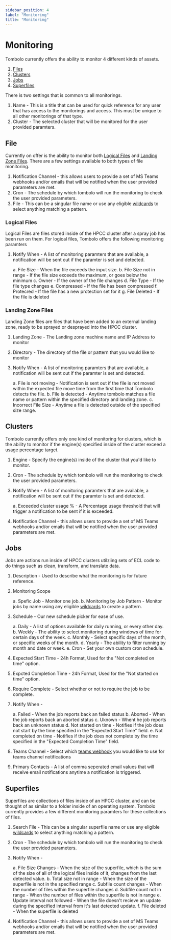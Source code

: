 ```yaml
---
sidebar_position: 4
label: "Monitoring"
title: "Monitoring"
---
```


# Monitoring

Tombolo currently offers the ability to monitor 4 different kinds of assets.

1. [Files](#file)
2. [Clusters](#cluster)
3. [Jobs](#job)
4. [Superfiles](#superfile)

There is two settings that is common to all monitorings.

1. Name - This is a title that can be used for quick reference for any user that has access to the monitorings and access. This must be unique to all other monitorings of that type.
2. Cluster - The selected cluster that will be monitored for the user provided paramters.

## File

Currently on offer is the ability to monitor both [Logical Files](#logical-files) and [Landing Zone Files](#landing-zone-files). There are a few settings available to both types of file monitoring.

1. Notification Channel - this allows users to provide a set of MS Teams webhooks and/or emails that will be notified when the user provided parameters are met.
2. Cron - The schedule by which tombolo will run the monitoring to check the user provided parameters.
3. File - This can be a singular file name or use any eligible [wildcards](/docs/User-Guides/Wildcards) to select anything matching a pattern.

### Logical Files

Logical Files are files stored inside of the HPCC cluster after a spray job has been run on them. For logical files, Tombolo offers the following monitoring paramters

1. Notify When - A list of monitoring paramters that are available, a notification will be sent out if the paramter is set and detected.

   a. File Size - When the file exceeds the input size.
   b. File Size not in range - If the file size exceeds the maximum, or goes below the minimum
   c. Owner - If the owner of the file changes
   d. File Type - If the file type changes
   e. Compressed - If the file has been compressed
   f. Protecred - If the file has a new protection set for it
   g. File Deleted - If the file is deleted

### Landing Zone Files

Landing Zone files are files that have been added to an external landing zone, ready to be sprayed or desprayed into the HPCC cluster.

1. Landing Zone - The Landing zone machine name and IP Address to monitor

2. Directory - The directory of the file or pattern that you would like to monitor

3. Notify When - A list of monitoring paramters that are available, a notification will be sent out if the paramter is set and detected.

   a. File is not moving - Notification is sent out if the file is not moved within the expected file move time from the first time that Tombolo detects the file.
   b. File is detected - Anytime tombolo matches a file name or pattern within the specified directory and landing zone.
   c. Incorrect File Size - Anytime a file is detected outside of the specified size range.

## Clusters

Tombolo currently offers only one kind of monitoring for clusters, which is the ability to monitor if the engine(s) specified inside of the cluster exceed a usage percentage target.

1. Engine - Specify the engine(s) inside of the cluster that you'd like to monitor.
2. Cron - The schedule by which tombolo will run the monitoring to check the user provided parameters.
3. Notify When - A list of monitoring paramters that are available, a notification will be sent out if the paramter is set and detected.

   a. Exceeded cluster usage % - A Percentage usage threshold that will trigger a notification to be sent if it is exceeded.

4. Notification Channel - this allows users to provide a set of MS Teams webhooks and/or emails that will be notified when the user provided parameters are met.

## Jobs

Jobs are actions run inside of HPCC clusters utilziing sets of ECL code to do things such as clean, transform, and translate data.

1. Description - Used to describe what the monitoring is for future reference.
2. Monitoring Scope

   a. Spefic Job - Monitor one job.
   b. Monitoring by Job Pattern - Monitor jobs by name using any eligible [wildcards](/docs/User-Guides/Wildcards) to create a pattern.

3. Schedule - Our new schedule picker for ease of use.

   a. Daily - A list of options available for daily running, or every other day.
   b. Weekly - The ability to select monitoring during windows of time for certain days of the week.
   c. Monthly - Select specific days of the month, or specific weeks of the month.
   d. Yearly - The ability to filter running by month and date or week.
   e. Cron - Set your own custom cron schedule.

4. Expected Start Time - 24h Format, Used for the "Not completed on time" option.
5. Expcted Completion Time - 24h Format, Used for the "Not started on time" option.
6. Require Complete - Select whether or not to require the job to be complete.
7. Notify When -

   a. Failed - When the job reports back an failed status
   b. Aborted - When the job reports back an aborted status
   c. Uknown - Whent he job reports back an unknown status
   d. Not started on time - Notifies if the job does not start by the time specified in the "Expected Start Time" field.
   e. Not completed on time - Notifies if the job does not complete by the time specified in the "Expected Completion Time" field.

8. Teams Channel - Select which [teams webhook](/docs/User-Guides/teams-webhook) you would like to use for teams channel notifications
9. Primary Contacts - A list of comma seperated email values that will receive email notifications anytime a notification is triggered.

## Superfiles

Superfiles are collections of files inside of an HPCC cluster, and can be thought of as similar to a folder inside of an operating system. Tombolo currently provides a few different monitoring paramters for these collections of files.

1. Search File - This can be a singular superfile name or use any eligible [wildcards](/docs/User-Guides/Wildcards) to select anything matching a pattern.
2. Cron - The schedule by which tombolo will run the monitoring to check the user provided parameters.
3. Notify When -

   a. File Size Changes - When the size of the superfile, which is the sum of the size of all of the logical files inside of it, changes from the last detected value.
   b. Total size not in range - When the size of the superfile is not in the specified range
   c. Subfile count changes - When the number of files within the superfile changes
   d. Subfile count not in range - When the number of files within the superfile is not in range
   e. Update interval not followed - When the file doesn't recieve an update during the specified interval from it's last detected update.
   f. File deleted - When the superfile is deleted

4. Notification Channel - this allows users to provide a set of MS Teams webhooks and/or emails that will be notified when the user provided parameters are met.
